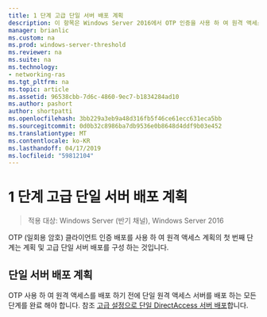```yaml
---
title: 1 단계 고급 단일 서버 배포 계획
description: 이 항목은 Windows Server 2016에서 OTP 인증을 사용 하 여 원격 액세스 배포 가이드의 일부입니다.
manager: brianlic
ms.custom: na
ms.prod: windows-server-threshold
ms.reviewer: na
ms.suite: na
ms.technology:
- networking-ras
ms.tgt_pltfrm: na
ms.topic: article
ms.assetid: 96538cbb-7d6c-4860-9ec7-b1834284ad10
ms.author: pashort
author: shortpatti
ms.openlocfilehash: 3bb229a3eb9a48d316fb5f46ce61ecc631eca5bb
ms.sourcegitcommit: 0d0b32c8986ba7db9536e0b8648d4ddf9b03e452
ms.translationtype: MT
ms.contentlocale: ko-KR
ms.lasthandoff: 04/17/2019
ms.locfileid: "59812104"
---
```

# <a name="step-1-plan-an-advanced-single-server-deployment"></a>1 단계 고급 단일 서버 배포 계획

>적용 대상: Windows Server (반기 채널), Windows Server 2016

OTP (일회용 암호) 클라이언트 인증 배포를 사용 하 여 원격 액세스 계획의 첫 번째 단계는 계획 및 고급 단일 서버 배포를 구성 하는 것입니다.  
  
## <a name="plan-a-single-server-deployment"></a>단일 서버 배포 계획  
OTP 사용 하 여 원격 액세스를 배포 하기 전에 단일 원격 액세스 서버를 배포 하는 모든 단계를 완료 해야 합니다. 참조 [고급 설정으로 단일 DirectAccess 서버 배포](https://technet.microsoft.com/windows-server-docs/networking/remote-access/directaccess/single-server-advanced/deploy-a-single-directaccess-server-with-advanced-settings)합니다.  
  


